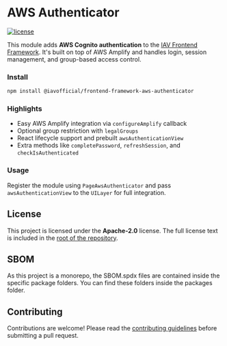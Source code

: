 <!--
 Copyright © 2025 IAV GmbH Ingenieurgesellschaft Auto und Verkehr, All Rights Reserved.

 Licensed under the Apache License, Version 2.0 (the "License");
 you may not use this file except in compliance with the License.
 You may obtain a copy of the License at

 http://www.apache.org/licenses/LICENSE-2.0

 Unless required by applicable law or agreed to in writing, software
 distributed under the License is distributed on an "AS IS" BASIS,
 WITHOUT WARRANTIES OR CONDITIONS OF ANY KIND, either express or implied.
 See the License for the specific language governing permissions and
 limitations under the License.

 SPDX-License-Identifier: Apache-2.0
-->

# AWS Authenticator

[![license](https://img.shields.io/badge/license-Apache--2.0-blue)](./LICENSE)

This module adds **AWS Cognito authentication** to
the [IAV Frontend Framework](https://github.com/iavofficial/IAVFrontendFramework). It's
built on top of AWS Amplify and handles login, session management, and group-based access control.

### Install

```bash
npm install @iavofficial/frontend-framework-aws-authenticator
```

### Highlights

- Easy AWS Amplify integration via `configureAmplify` callback
- Optional group restriction with `legalGroups`
- React lifecycle support and prebuilt `awsAuthenticationView`
- Extra methods like `completePassword`, `refreshSession`, and `checkIsAuthenticated`

### Usage

Register the module using `PageAwsAuthenticator` and pass `awsAuthenticationView` to the `UILayer` for full integration.

## License

This project is licensed under the **Apache-2.0** license. The full license text is included in
the [root of the repository](./LICENSE).

## SBOM

As this project is a monorepo, the SBOM.spdx files are contained inside the specific package folders. You can find these
folders inside the packages folder.

## Contributing

Contributions are welcome! Please read
the [contributing guidelines](https://iavofficial.github.io/IAVFrontendFramework/CONTRIBUTING.md) before submitting a
pull
request.
